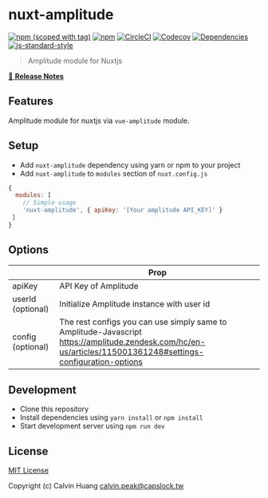# nuxt-amplitude
[![npm (scoped with tag)](https://img.shields.io/npm/v/nuxt-amplitude/latest.svg?style=flat-square)](https://npmjs.com/package/nuxt-amplitude)
[![npm](https://img.shields.io/npm/dt/nuxt-amplitude.svg?style=flat-square)](https://npmjs.com/package/nuxt-amplitude)
[![CircleCI](https://img.shields.io/circleci/project/github/Calvin-Huang/amplitude-module.svg?style=flat-square)](https://circleci.com/gh/Calvin-Huang/amplitude-module)
[![Codecov](https://img.shields.io/codecov/c/github/Calvin-Huang/amplitude-module.svg?style=flat-square)](https://codecov.io/gh/Calvin-Huang/amplitude-module)
[![Dependencies](https://david-dm.org/Calvin-Huang/amplitude-module/status.svg?style=flat-square)](https://david-dm.org/Calvin-Huang/amplitude-module)
[![js-standard-style](https://img.shields.io/badge/code_style-standard-brightgreen.svg?style=flat-square)](http://standardjs.com)

> Amplitude module for Nuxtjs

[📖 **Release Notes**](./CHANGELOG.md)

## Features

Amplitude module for nuxtjs via `vue-amplitude` module.

## Setup
- Add `nuxt-amplitude` dependency using yarn or npm to your project
- Add `nuxt-amplitude` to `modules` section of `nuxt.config.js`

```js
{
  modules: [
    // Simple usage
    'nuxt-amplitude', { apiKey: '[Your amplitude API_KEY]' }
 ]
}
```

## Options
|       |Prop        |
|-------|------------|
|apiKey |API Key of Amplitude|
|userId (optional) |Initialize Amplitude instance with user id|
|config (optional) |The rest configs you can use simply same to Amplitude-Javascript https://amplitude.zendesk.com/hc/en-us/articles/115001361248#settings-configuration-options|

## Development

- Clone this repository
- Install dependencies using `yarn install` or `npm install`
- Start development server using `npm run dev`

## License

[MIT License](./LICENSE)

Copyright (c) Calvin Huang <calvin.peak@capslock.tw>

